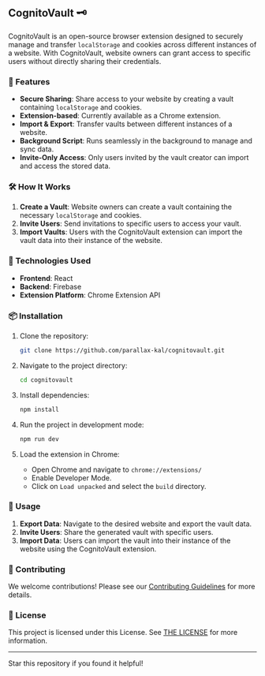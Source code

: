 ## CognitoVault 🗝️

CognitoVault is an open-source browser extension designed to securely manage and transfer `localStorage` and cookies across different instances of a website. With CognitoVault, website owners can grant access to specific users without directly sharing their credentials.

### 🌟 Features

- **Secure Sharing**: Share access to your website by creating a vault containing `localStorage` and cookies.
- **Extension-based**: Currently available as a Chrome extension.
- **Import & Export**: Transfer vaults between different instances of a website.
- **Background Script**: Runs seamlessly in the background to manage and sync data.
- **Invite-Only Access**: Only users invited by the vault creator can import and access the stored data.

### 🛠️ How It Works

1. **Create a Vault**: Website owners can create a vault containing the necessary `localStorage` and cookies.
2. **Invite Users**: Send invitations to specific users to access your vault.
3. **Import Vaults**: Users with the CognitoVault extension can import the vault data into their instance of the website.

### 🚀 Technologies Used

- **Frontend**: React
- **Backend**: Firebase
- **Extension Platform**: Chrome Extension API

### 📦 Installation

1. Clone the repository:
   ```bash
   git clone https://github.com/parallax-kal/cognitovault.git
   ```

2. Navigate to the project directory:
   ```bash
   cd cognitovault
   ```

3. Install dependencies:
   ```bash
   npm install
   ```

4. Run the project in development mode:
   ```bash
   npm run dev
   ```

5. Load the extension in Chrome:
   - Open Chrome and navigate to `chrome://extensions/`
   - Enable Developer Mode.
   - Click on `Load unpacked` and select the `build` directory.

### 📘 Usage

1. **Export Data**: Navigate to the desired website and export the vault data.
2. **Invite Users**: Share the generated vault with specific users.
3. **Import Data**: Users can import the vault into their instance of the website using the CognitoVault extension.

### 🤝 Contributing

We welcome contributions! Please see our [Contributing Guidelines](CONTRIBUTING.md) for more details.

### 📜 License

This project is licensed under this License. See [THE LICENSE](LICENSE) for more information.

---

Star this repository if you found it helpful!
